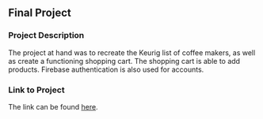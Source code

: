 ## Final Project

### Project Description

The project at hand was to recreate the Keurig list of coffee makers, as well as create a functioning shopping cart. The shopping cart is able to add products. Firebase authentication is also used for accounts.

### Link to Project

The link can be found [here](https://in-info-web4.informatics.iupui.edu/~ramimarc/n315/keurig/dist/#home).

